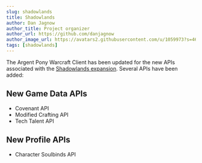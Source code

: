 ```yaml
---
slug: shadowlands
title: Shadowlands
author: Dan Jagnow
author_title: Project organizer
author_url: https://github.com/danjagnow
author_image_url: https://avatars2.githubusercontent.com/u/1059973?s=460&v=4
tags: [shadowlands]
---
```


The Argent Pony Warcraft Client has been updated for the new APIs associated with the [Shadowlands expansion](https://worldofwarcraft.com/en-us/shadowlands).
Several APIs have been added:

## New Game Data APIs

- Covenant API
- Modified Crafting API
- Tech Talent API

## New Profile APIs

- Character Soulbinds API
